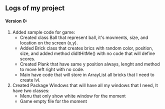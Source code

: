 ## Logs of my project

#### Version 0:
1. Added sample code for game:
    - Created class Ball that represent ball, it's movments, size, and location on the screen (x,y).
    - Added Brick class that creates brics with random color, position, size, and added method didItHitMe() with no code that will define scores.
    - Created Plank that have same y position always, lenght and method to move left right with no code.
    - Main have code that will store in ArrayList all bricks that I need to create lvl.
2. Created Package Windows that will have all my windows that I need, It have two classes:
    - Menu that only show white window for the moment
    - Game empty file for the moment